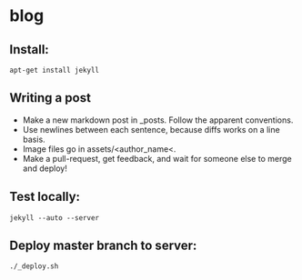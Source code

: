 # blog

## Install: 

    apt-get install jekyll


## Writing a post

* Make a new markdown post in \_posts. Follow the apparent conventions.
* Use newlines between each sentence, because diffs works on a line basis.
* Image files go in assets/&lt;author\_name&lt;.
* Make a pull-request, get feedback, and wait for someone else to merge and deploy!


## Test locally:

    jekyll --auto --server

## Deploy master branch to server:
    
    ./_deploy.sh
